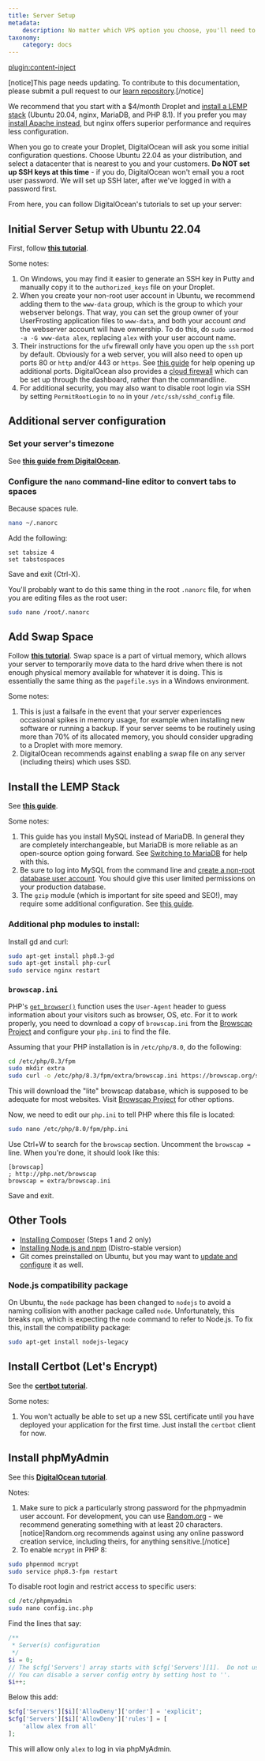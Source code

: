 ```yaml
---
title: Server Setup
metadata:
    description: No matter which VPS option you choose, you'll need to make sure that you have the required software installed and properly configured for UserFrosting.
taxonomy:
    category: docs
---
```

[plugin:content-inject](/modular/_updateRequired)

[notice]This page needs updating. To contribute to this documentation, please submit a pull request to our [learn repository](https://github.com/userfrosting/learn/tree/master/pages).[/notice]

We recommend that you start with a $4/month Droplet and [install a LEMP stack](https://marketplace.digitalocean.com/apps/lemp) (Ubuntu 20.04, nginx, MariaDB, and PHP 8.1). If you prefer you may [install Apache instead](https://marketplace.digitalocean.com/apps/lamp), but nginx offers superior performance and requires less configuration.

When you go to create your Droplet, DigitalOcean will ask you some initial configuration questions. Choose Ubuntu 22.04 as your distribution, and select a datacenter that is nearest to you and your customers. **Do NOT set up SSH keys at this time** - if you do, DigitalOcean won't email you a root user password. We will set up SSH later, after we've logged in with a password first.

From here, you can follow DigitalOcean's tutorials to set up your server:

## Initial Server Setup with Ubuntu 22.04

First, follow [**this tutorial**](https://www.digitalocean.com/community/tutorials/initial-server-setup-with-ubuntu-22-04).

Some notes:

1. On Windows, you may find it easier to generate an SSH key in Putty and manually copy it to the `authorized_keys` file on your Droplet.
2. When you create your non-root user account in Ubuntu, we recommend adding them to the `www-data` group, which is the group to which your webserver belongs. That way, you can set the group owner of your UserFrosting application files to `www-data`, and both your account _and_ the webserver account will have ownership. To do this, do `sudo usermod -a -G www-data alex`, replacing `alex` with your user account name.
3. Their instructions for the `ufw` firewall only have you open up the `ssh` port by default. Obviously for a web server, you will also need to open up ports 80 or `http` and/or 443 or `https`. See [this guide](https://www.digitalocean.com/community/tutorials/how-to-set-up-a-firewall-with-ufw-on-ubuntu-20-04#step-5-allowing-other-connections) for help opening up additional ports. DigitalOcean also provides a [cloud firewall](https://docs.digitalocean.com/products/networking/firewalls/) which can be set up through the dashboard, rather than the commandline.
4. For additional security, you may also want to disable root login via SSH by setting `PermitRootLogin` to `no` in your `/etc/ssh/sshd_config` file.

## Additional server configuration

### Set your server's **timezone**

See [**this guide from DigitalOcean**](https://www.digitalocean.com/community/tutorials/how-to-set-up-time-synchronization-on-ubuntu-22-04).

### Configure the `nano` command-line editor to convert tabs to spaces

Because spaces rule.

```bash
nano ~/.nanorc
```

Add the following:

```
set tabsize 4
set tabstospaces
```

Save and exit (Ctrl-X).

You'll probably want to do this same thing in the root `.nanorc` file, for when you are editing files as the root user:

```bash
sudo nano /root/.nanorc
```

## Add Swap Space

Follow [**this tutorial**](https://www.digitalocean.com/community/tutorials/how-to-add-swap-space-on-ubuntu-22-04). Swap space is a part of virtual memory, which allows your server to temporarily move data to the hard drive when there is not enough physical memory available for whatever it is doing. This is essentially the same thing as the `pagefile.sys` in a Windows environment.

Some notes:

1. This is just a failsafe in the event that your server experiences occasional spikes in memory usage, for example when installing new software or running a backup. If your server seems to be routinely using more than 70% of its allocated memory, you should consider upgrading to a Droplet with more memory.
2. DigitalOcean recommends against enabling a swap file on any server (including theirs) which uses SSD.

## Install the LEMP Stack

See [**this guide**](https://www.digitalocean.com/community/tutorials/how-to-install-linux-nginx-mysql-php-lemp-stack-on-ubuntu-22-04).

Some notes:

1. This guide has you install MySQL instead of MariaDB. In general they are completely interchangeable, but MariaDB is more reliable as an open-source option going forward. See [Switching to MariaDB](https://www.digitalocean.com/community/tutorials/switching-to-mariadb-from-mysql) for help with this.
2. Be sure to log into MySQL from the command line and [create a non-root database user account](https://www.digitalocean.com/community/tutorials/how-to-create-a-new-user-and-grant-permissions-in-mysql). You should give this user limited permissions on your production database.
3. The `gzip` module (which is important for site speed and SEO!), may require some additional configuration. See [this guide](https://www.digitalocean.com/community/tutorials/how-to-improve-website-performance-using-gzip-and-nginx-on-ubuntu-22-04).

### Additional php modules to install:

Install gd and curl:

```bash
sudo apt-get install php8.3-gd
sudo apt-get install php-curl
sudo service nginx restart
```

### `browscap.ini`

PHP's [`get_browser()`](http://php.net/manual/en/function.get-browser.php) function uses the `User-Agent` header to guess information about your visitors such as browser, OS, etc. For it to work properly, you need to download a copy of `browscap.ini` from the [Browscap Project](https://browscap.org) and configure your `php.ini` to find the file.

Assuming that your PHP installation is in `/etc/php/8.0`, do the following:

```bash
cd /etc/php/8.3/fpm
sudo mkdir extra
sudo curl -o /etc/php/8.3/fpm/extra/browscap.ini https://browscap.org/stream?q=Lite_PHP_BrowsCapINI
```

This will download the "lite" browscap database, which is supposed to be adequate for most websites. Visit [Browscap Project](https://browscap.org) for other options.

Now, we need to edit our `php.ini` to tell PHP where this file is located:

```bash
sudo nano /etc/php/8.0/fpm/php.ini
```

Use Ctrl+W to search for the `browscap` section. Uncomment the `browscap = ` line. When you're done, it should look like this:

```
[browscap]
; http://php.net/browscap
browscap = extra/browscap.ini
```

Save and exit.

## Other Tools

- [Installing Composer](https://www.digitalocean.com/community/tutorials/how-to-install-and-use-composer-on-ubuntu-22-04) (Steps 1 and 2 only)
- [Installing Node.js and npm](https://www.digitalocean.com/community/tutorials/how-to-install-node-js-on-ubuntu-22-04) (Distro-stable version)
- Git comes preinstalled on Ubuntu, but you may want to [update and configure](https://www.digitalocean.com/community/tutorials/how-to-install-git-on-ubuntu-22-04) it as well.

### Node.js compatibility package

On Ubuntu, the `node` package has been changed to `nodejs` to avoid a naming collision with another package called `node`. Unfortunately, this breaks `npm`, which is expecting the `node` command to refer to Node.js. To fix this, install the compatibility package:

```bash
sudo apt-get install nodejs-legacy
```

## Install Certbot (Let's Encrypt)

See the [**certbot tutorial**](https://certbot.eff.org/#ubuntuxenial-nginx).

Some notes:

1. You won't actually be able to set up a new SSL certificate until you have deployed your application for the first time. Just install the `certbot` client for now.

## Install phpMyAdmin

See this [**DigitalOcean tutorial**](https://www.digitalocean.com/community/tutorials/how-to-install-and-secure-phpmyadmin-with-nginx-on-an-ubuntu-22-04-server).

Notes:

1. Make sure to pick a particularly strong password for the phpmyadmin user account. For development, you can use [Random.org](https://www.random.org/passwords/) - we recommend generating something with at least 20 characters. [notice]Random.org recommends against using any online password creation service, including theirs, for anything sensitive.[/notice]
2. To enable `mcrypt` in PHP 8:

```bash
sudo phpenmod mcrypt
sudo service php8.3-fpm restart
```

To disable root login and restrict access to specific users:

```bash
cd /etc/phpmyadmin
sudo nano config.inc.php
```

Find the lines that say:

```php
/**
 * Server(s) configuration
 */
$i = 0;
// The $cfg['Servers'] array starts with $cfg['Servers'][1].  Do not use $cfg['Servers'][0].
// You can disable a server config entry by setting host to ''.
$i++;
```

Below this add:

```php
$cfg['Servers'][$i]['AllowDeny']['order'] = 'explicit';
$cfg['Servers'][$i]['AllowDeny']['rules'] = [
    'allow alex from all'
];
```

This will allow only `alex` to log in via phpMyAdmin.
